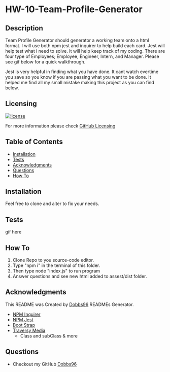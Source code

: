 # HW-10-Team-Profile-Generator

## Description

Team Profile Generator should generator a working team onto a html format. I will use both npm jest and inquirer to help build each card. Jest will help test what i need to solve. It will help keep track of my coding. There are four type of Employees; Employee, Engineer, Intern, and Manager. Please see gif below for a quick walkthrough.

Jest is very helpful in finding what you have done. It cant watch evertime you save so you know if you are passing what you want to be done. It helped me find all my small mistake making this project as you can find below.

## Licensing

[![license](https://img.shields.io/badge/license-MIT-blue)](https://shields.io)

For more information please check [GitHub Licensing](https://docs.github.com/en/github/creating-cloning-and-archiving-repositories/creating-a-repository-on-github/licensing-a-repository)

## Table of Contents

- [Installation](#installation)
- [Tests](#tests)
- [Acknowledgments](#acknowledgments)
- [Questions](#questions)
- [How To](#how-to)

## Installation

Feel free to clone and alter to fix your needs.

## Tests

gif here

## How To

1. Clone Repo to you source-code editor.
2. Type "npm i" in the terminal of this folder.
3. Then type node "index.js" to run program
4. Answer questions and see new html added to assest/dist folder.

## Acknowledgments

This README was Created by [Dobbs96](https://github.com/Dobbs96) READMEs Generator.

- [NPM Inquirer](https://www.npmjs.com/package/inquirer)
- [NPM Jest](https://www.npmjs.com/package/jest)
- [Boot Strap](https://getbootstrap.com/)
- [Traversy Media](https://www.youtube.com/watch?v=vDJpGenyHaA&t=645s)
  - Class and subClass & more

## Questions

- Checkout my GitHub [Dobbs96](https://github.com/Dobbs96)
